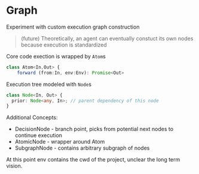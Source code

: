 # Graph

Experiment with custom execution graph construction

> (future) Theoretically, an agent can eventually constuct its own nodes because execution is standardized

Core code exection is wrapped by `Atom`s

```typescript
class Atom<In,Out> {
    forward (from:In, env:Env): Promise<Out>
```

Execution tree modeled with `Node`s

```typescript
class Node<In, Out> {
  prior: Node<any, In>; // parent dependency of this node
}
```

Additional Concepts:

- DecisionNode - branch point, picks from potential next nodes to continue execution
- AtomicNode - wrapper around Atom
- SubgraphNode - contains arbitrary subgraph of nodes

At this point env contains the cwd of the project, unclear the long term vision.
